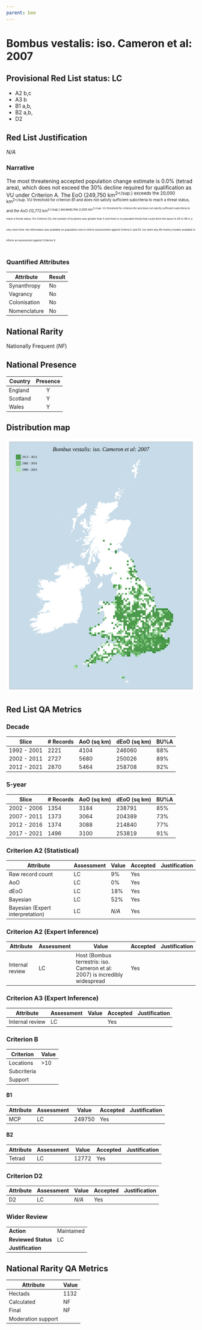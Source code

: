 ```yaml
---
parent: bee
---
```


# Bombus vestalis: iso. Cameron et al: 2007

## Provisional Red List status: LC
- A2 b,c
- A3 b
- B1 a,b, 
- B2 a,b, 
- D2

## Red List Justification
*N/A*
### Narrative


The most threatening accepted population change estimate is 0.0% (tetrad area), which does not exceed the 30% decline required for qualification as VU under Criterion A. The EoO (249,750 km<sup>2</sup.) exceeds the 20,000 km<sup>2</sup. VU threshold for criterion B1 and does not satisfy sufficient subcriteria to reach a threat status, and the AoO (12,772 km<sup>2</sup.) exceeds the 2,000 km<sup>2</sup. VU threshold for criterion B2 and does not satisfy sufficient subcriteria to reach a threat status. For Criterion D2, the number of locations was greater than 5 and there is no plausible threat that could drive the taxon to CR or RE in a very short time. No information was available on population size to inform assessments against Criteria C and D1; nor were any life-history models available to inform an assessment against Criterion E.
### Quantified Attributes
|Attribute|Result|
|---|---|
|Synanthropy|No|
|Vagrancy|No|
|Colonisation|No|
|Nomenclature|No|


## National Rarity
Nationally Frequent (*NF*)

## National Presence
|Country|Presence
|---|:-:|
|England|Y|
|Scotland|Y|
|Wales|Y|


## Distribution map
![](../map/545.svg)

## Red List QA Metrics
### Decade
| Slice | # Records | AoO (sq km) | dEoO (sq km) |BU%A |
|---|---|---|---|---|
|1992 - 2001|2221|4104|246060|88%|
|2002 - 2011|2727|5680|250026|89%|
|2012 - 2021|2870|5464|258708|92%|
### 5-year
| Slice | # Records | AoO (sq km) | dEoO (sq km) |BU%A |
|---|---|---|---|---|
|2002 - 2006|1354|3184|238791|85%|
|2007 - 2011|1373|3064|204389|73%|
|2012 - 2016|1374|3088|214840|77%|
|2017 - 2021|1496|3100|253819|91%|
### Criterion A2 (Statistical)
|Attribute|Assessment|Value|Accepted|Justification
|---|---|---|---|---|
|Raw record count|LC|9%|Yes||
|AoO|LC|0%|Yes||
|dEoO|LC|18%|Yes||
|Bayesian|LC|52%|Yes||
|Bayesian (Expert interpretation)|LC|*N/A*|Yes||
### Criterion A2 (Expert Inference)
|Attribute|Assessment|Value|Accepted|Justification
|---|---|---|---|---|
|Internal review|LC|Host (Bombus terrestris: iso. Cameron et al: 2007) is incredibly widespread|Yes||
### Criterion A3 (Expert Inference)
|Attribute|Assessment|Value|Accepted|Justification
|---|---|---|---|---|
|Internal review|LC||Yes||
### Criterion B
|Criterion| Value|
|---|---|
|Locations|>10|
|Subcriteria||
|Support||
#### B1
|Attribute|Assessment|Value|Accepted|Justification
|---|---|---|---|---|
|MCP|LC|249750|Yes||
#### B2
|Attribute|Assessment|Value|Accepted|Justification
|---|---|---|---|---|
|Tetrad|LC|12772|Yes||
### Criterion D2
|Attribute|Assessment|Value|Accepted|Justification
|---|---|---|---|---|
|D2|LC|*N/A*|Yes||
### Wider Review
|  |  |
|---|---|
|**Action**|Maintained|
|**Reviewed Status**|LC|
|**Justification**||


## National Rarity QA Metrics
|Attribute|Value|
|---|---|
|Hectads|1132|
|Calculated|NF|
|Final|NF|
|Moderation support||


